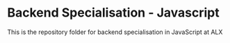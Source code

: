 # Backend Specialisation - Javascript

This is the repository folder for backend specialisation in JavaScript at ALX
